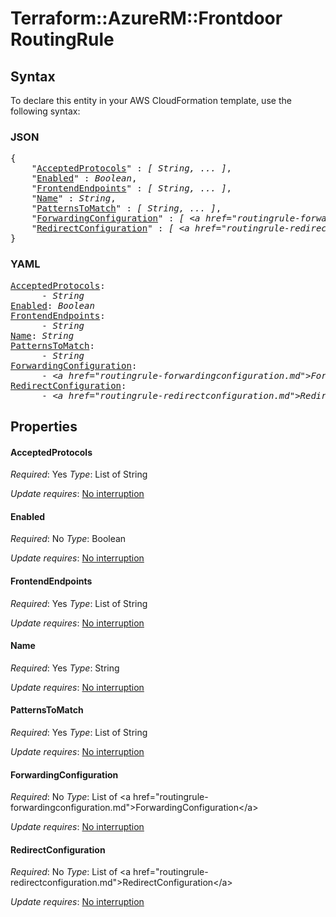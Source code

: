 # Terraform::AzureRM::Frontdoor RoutingRule

## Syntax

To declare this entity in your AWS CloudFormation template, use the following syntax:

### JSON

<pre>
{
    "<a href="#acceptedprotocols" title="AcceptedProtocols">AcceptedProtocols</a>" : <i>[ String, ... ]</i>,
    "<a href="#enabled" title="Enabled">Enabled</a>" : <i>Boolean</i>,
    "<a href="#frontendendpoints" title="FrontendEndpoints">FrontendEndpoints</a>" : <i>[ String, ... ]</i>,
    "<a href="#name" title="Name">Name</a>" : <i>String</i>,
    "<a href="#patternstomatch" title="PatternsToMatch">PatternsToMatch</a>" : <i>[ String, ... ]</i>,
    "<a href="#forwardingconfiguration" title="ForwardingConfiguration">ForwardingConfiguration</a>" : <i>[ &lt;a href=&#34;routingrule-forwardingconfiguration.md&#34;&gt;ForwardingConfiguration&lt;/a&gt;, ... ]</i>,
    "<a href="#redirectconfiguration" title="RedirectConfiguration">RedirectConfiguration</a>" : <i>[ &lt;a href=&#34;routingrule-redirectconfiguration.md&#34;&gt;RedirectConfiguration&lt;/a&gt;, ... ]</i>
}
</pre>

### YAML

<pre>
<a href="#acceptedprotocols" title="AcceptedProtocols">AcceptedProtocols</a>: <i>
      - String</i>
<a href="#enabled" title="Enabled">Enabled</a>: <i>Boolean</i>
<a href="#frontendendpoints" title="FrontendEndpoints">FrontendEndpoints</a>: <i>
      - String</i>
<a href="#name" title="Name">Name</a>: <i>String</i>
<a href="#patternstomatch" title="PatternsToMatch">PatternsToMatch</a>: <i>
      - String</i>
<a href="#forwardingconfiguration" title="ForwardingConfiguration">ForwardingConfiguration</a>: <i>
      - &lt;a href=&#34;routingrule-forwardingconfiguration.md&#34;&gt;ForwardingConfiguration&lt;/a&gt;</i>
<a href="#redirectconfiguration" title="RedirectConfiguration">RedirectConfiguration</a>: <i>
      - &lt;a href=&#34;routingrule-redirectconfiguration.md&#34;&gt;RedirectConfiguration&lt;/a&gt;</i>
</pre>

## Properties

#### AcceptedProtocols

_Required_: Yes
_Type_: List of String

_Update requires_: [No interruption](https://docs.aws.amazon.com/AWSCloudFormation/latest/UserGuide/using-cfn-updating-stacks-update-behaviors.html#update-no-interrupt)

#### Enabled

_Required_: No
_Type_: Boolean

_Update requires_: [No interruption](https://docs.aws.amazon.com/AWSCloudFormation/latest/UserGuide/using-cfn-updating-stacks-update-behaviors.html#update-no-interrupt)

#### FrontendEndpoints

_Required_: Yes
_Type_: List of String

_Update requires_: [No interruption](https://docs.aws.amazon.com/AWSCloudFormation/latest/UserGuide/using-cfn-updating-stacks-update-behaviors.html#update-no-interrupt)

#### Name

_Required_: Yes
_Type_: String

_Update requires_: [No interruption](https://docs.aws.amazon.com/AWSCloudFormation/latest/UserGuide/using-cfn-updating-stacks-update-behaviors.html#update-no-interrupt)

#### PatternsToMatch

_Required_: Yes
_Type_: List of String

_Update requires_: [No interruption](https://docs.aws.amazon.com/AWSCloudFormation/latest/UserGuide/using-cfn-updating-stacks-update-behaviors.html#update-no-interrupt)

#### ForwardingConfiguration

_Required_: No
_Type_: List of &lt;a href=&#34;routingrule-forwardingconfiguration.md&#34;&gt;ForwardingConfiguration&lt;/a&gt;

_Update requires_: [No interruption](https://docs.aws.amazon.com/AWSCloudFormation/latest/UserGuide/using-cfn-updating-stacks-update-behaviors.html#update-no-interrupt)

#### RedirectConfiguration

_Required_: No
_Type_: List of &lt;a href=&#34;routingrule-redirectconfiguration.md&#34;&gt;RedirectConfiguration&lt;/a&gt;

_Update requires_: [No interruption](https://docs.aws.amazon.com/AWSCloudFormation/latest/UserGuide/using-cfn-updating-stacks-update-behaviors.html#update-no-interrupt)


